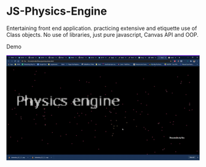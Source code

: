 
# JS-Physics-Engine
Entertaining front end application.
practicing extensive and etiquette use of Class objects.
No use of libraries, just pure javascript, Canvas API and OOP.



 Demo
 
![PE demo](./demo.gif)

